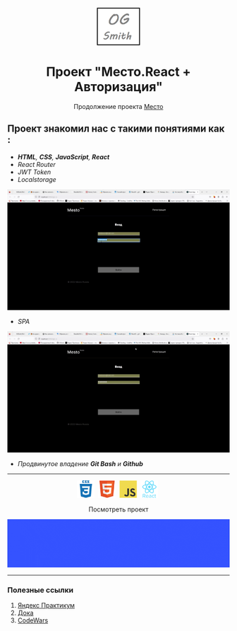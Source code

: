 <div id="header" align="center">
  <img src="/src/images/Mylogo.png" width="100"/>
</div>

<div align="center">
  <h1>Проект "Место.React + Авторизация"</h1>
  <p>Продолжение проекта <a href="https://ogsmit.github.io/mesto-react/">Место</a></p>
</div>

## Проект знакомил нас с такими понятиями как :

- ***HTML**, **CSS**, **JavaScript**, **React***
- *React Router*
- *JWT Token*
- *Localstorage*
<div id="header" align="center">
  <img src="/src/images/enter.gif" width="1000"/>
</div>

- *SPA*
<div id="header" align="center">
  <img src="/src/images/login.gif" width="1000"/>
</div>

- *Продвинутое владение **Git Bash** и **Github***

***

<div align="center">
<img src="https://github.com/devicons/devicon/blob/master/icons/css3/css3-plain-wordmark.svg"  title="CSS3" alt="CSS" width="40" height="40"/>&nbsp;
  <img src="https://github.com/devicons/devicon/blob/master/icons/html5/html5-original.svg" title="HTML5" alt="HTML" width="40" height="40"/>&nbsp;
    <img src="https://github.com/devicons/devicon/blob/master/icons/javascript/javascript-original.svg" title="JavaScript" alt="JavaScript" width="40" height="40"/>&nbsp;
      <img src="https://github.com/devicons/devicon/blob/master/icons/react/react-original-wordmark.svg" title="React" alt="React" width="40" height="40"/>&nbsp;
<p>Посмотреть проект</p>
<a target="_blank" href="https://ogsmit.github.io/react-mesto-auth/"><img src="/src/images/checkIt.gif"></a></center>
</div>

***
### Полезные ссылки
1. [Яндекс Практикум](https://practicum.yandex.ru)
2. [Дока](https://doka.guide "Энциклопедия про web-dev")
3. [CodeWars](https://www.codewars.com)
